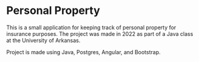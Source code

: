 # Personal Property

This is a small application for keeping track of personal property for insurance purposes. The project was made in 2022 as part of a Java class at the University of Arkansas.

Project is made using Java, Postgres, Angular, and Bootstrap.